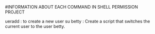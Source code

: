 #INFORMATION ABOUT EACH COMMAND IN SHELL PERMISSION PROJECT

ueradd : to create a new user
su betty : Create a script that switches the current user to the user betty.
